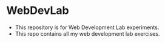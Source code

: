 # WebDevLab
* This repository is for Web Development Lab experiments.<br>
* This repo contains all my web development lab exercises.

